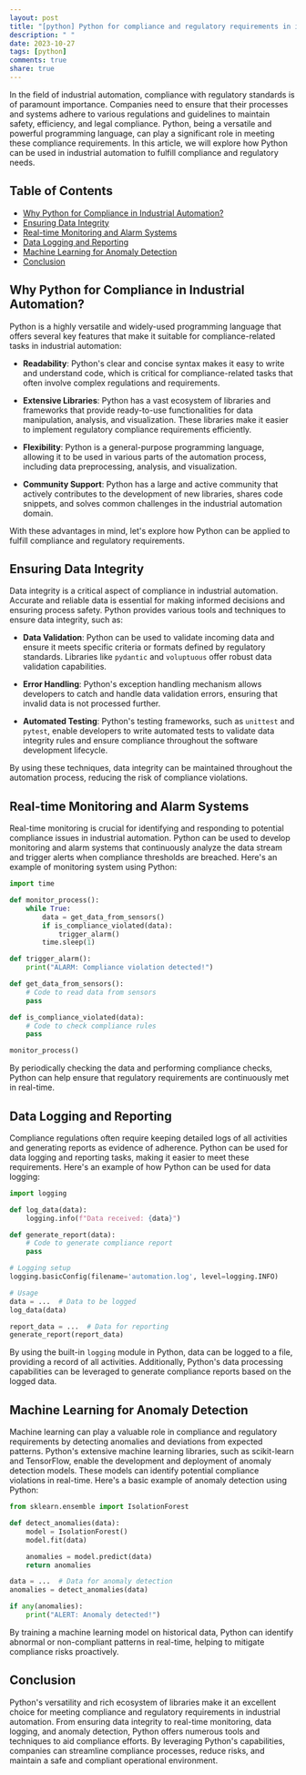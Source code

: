 ```yaml
---
layout: post
title: "[python] Python for compliance and regulatory requirements in industrial automation"
description: " "
date: 2023-10-27
tags: [python]
comments: true
share: true
---
```


In the field of industrial automation, compliance with regulatory standards is of paramount importance. Companies need to ensure that their processes and systems adhere to various regulations and guidelines to maintain safety, efficiency, and legal compliance. Python, being a versatile and powerful programming language, can play a significant role in meeting these compliance requirements. In this article, we will explore how Python can be used in industrial automation to fulfill compliance and regulatory needs.

## Table of Contents
- [Why Python for Compliance in Industrial Automation?](#why-python-for-compliance-in-industrial-automation)
- [Ensuring Data Integrity](#ensuring-data-integrity)
- [Real-time Monitoring and Alarm Systems](#real-time-monitoring-and-alarm-systems)
- [Data Logging and Reporting](#data-logging-and-reporting)
- [Machine Learning for Anomaly Detection](#machine-learning-for-anomaly-detection)
- [Conclusion](#conclusion)

## Why Python for Compliance in Industrial Automation?
Python is a highly versatile and widely-used programming language that offers several key features that make it suitable for compliance-related tasks in industrial automation:

- **Readability**: Python's clear and concise syntax makes it easy to write and understand code, which is critical for compliance-related tasks that often involve complex regulations and requirements.

- **Extensive Libraries**: Python has a vast ecosystem of libraries and frameworks that provide ready-to-use functionalities for data manipulation, analysis, and visualization. These libraries make it easier to implement regulatory compliance requirements efficiently.

- **Flexibility**: Python is a general-purpose programming language, allowing it to be used in various parts of the automation process, including data preprocessing, analysis, and visualization.

- **Community Support**: Python has a large and active community that actively contributes to the development of new libraries, shares code snippets, and solves common challenges in the industrial automation domain.

With these advantages in mind, let's explore how Python can be applied to fulfill compliance and regulatory requirements.

## Ensuring Data Integrity
Data integrity is a critical aspect of compliance in industrial automation. Accurate and reliable data is essential for making informed decisions and ensuring process safety. Python provides various tools and techniques to ensure data integrity, such as:

- **Data Validation**: Python can be used to validate incoming data and ensure it meets specific criteria or formats defined by regulatory standards. Libraries like `pydantic` and `voluptuous` offer robust data validation capabilities.

- **Error Handling**: Python's exception handling mechanism allows developers to catch and handle data validation errors, ensuring that invalid data is not processed further.

- **Automated Testing**: Python's testing frameworks, such as `unittest` and `pytest`, enable developers to write automated tests to validate data integrity rules and ensure compliance throughout the software development lifecycle.

By using these techniques, data integrity can be maintained throughout the automation process, reducing the risk of compliance violations.

## Real-time Monitoring and Alarm Systems
Real-time monitoring is crucial for identifying and responding to potential compliance issues in industrial automation. Python can be used to develop monitoring and alarm systems that continuously analyze the data stream and trigger alerts when compliance thresholds are breached. Here's an example of monitoring system using Python:

```python
import time

def monitor_process():
    while True:
        data = get_data_from_sensors()
        if is_compliance_violated(data):
            trigger_alarm()
        time.sleep(1)

def trigger_alarm():
    print("ALARM: Compliance violation detected!")

def get_data_from_sensors():
    # Code to read data from sensors
    pass

def is_compliance_violated(data):
    # Code to check compliance rules
    pass

monitor_process()
```

By periodically checking the data and performing compliance checks, Python can help ensure that regulatory requirements are continuously met in real-time.

## Data Logging and Reporting
Compliance regulations often require keeping detailed logs of all activities and generating reports as evidence of adherence. Python can be used for data logging and reporting tasks, making it easier to meet these requirements. Here's an example of how Python can be used for data logging:

```python
import logging

def log_data(data):
    logging.info(f"Data received: {data}")

def generate_report(data):
    # Code to generate compliance report
    pass

# Logging setup
logging.basicConfig(filename='automation.log', level=logging.INFO)

# Usage
data = ...  # Data to be logged
log_data(data)

report_data = ...  # Data for reporting
generate_report(report_data)
```

By using the built-in `logging` module in Python, data can be logged to a file, providing a record of all activities. Additionally, Python's data processing capabilities can be leveraged to generate compliance reports based on the logged data.

## Machine Learning for Anomaly Detection
Machine learning can play a valuable role in compliance and regulatory requirements by detecting anomalies and deviations from expected patterns. Python's extensive machine learning libraries, such as scikit-learn and TensorFlow, enable the development and deployment of anomaly detection models. These models can identify potential compliance violations in real-time. Here's a basic example of anomaly detection using Python:

```python
from sklearn.ensemble import IsolationForest

def detect_anomalies(data):
    model = IsolationForest()
    model.fit(data)

    anomalies = model.predict(data)
    return anomalies

data = ...  # Data for anomaly detection
anomalies = detect_anomalies(data)

if any(anomalies):
    print("ALERT: Anomaly detected!")
```

By training a machine learning model on historical data, Python can identify abnormal or non-compliant patterns in real-time, helping to mitigate compliance risks proactively.

## Conclusion
Python's versatility and rich ecosystem of libraries make it an excellent choice for meeting compliance and regulatory requirements in industrial automation. From ensuring data integrity to real-time monitoring, data logging, and anomaly detection, Python offers numerous tools and techniques to aid compliance efforts. By leveraging Python's capabilities, companies can streamline compliance processes, reduce risks, and maintain a safe and compliant operational environment.